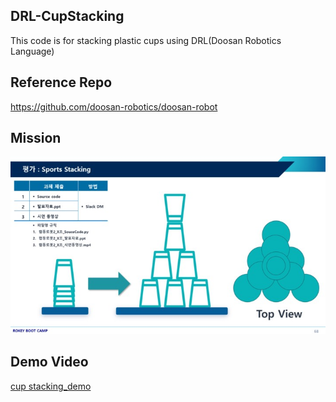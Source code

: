 ## DRL-CupStacking
This code is for stacking plastic cups using DRL(Doosan Robotics Language)


## Reference Repo 
https://github.com/doosan-robotics/doosan-robot


## Mission
<p align="center">
  <img src="/mission.png" alt="mission.png" width="700">
</p>

## Demo Video

[cup stacking_demo](/cup_stacking_demo.mp4)
